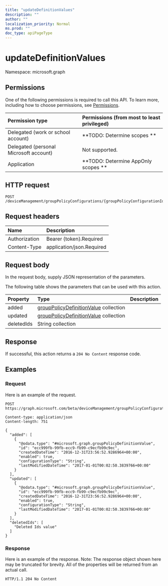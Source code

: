 ```yaml
---
title: "updateDefinitionValues"
description: ""
author: ""
localization_priority: Normal
ms.prod: ""
doc_type: apiPageType
---
```


# updateDefinitionValues

Namespace: microsoft.graph



## Permissions
One of the following permissions is required to call this API. To learn more, including how to choose permissions, see [Permissions](/concepts/permissions-reference.md).

|Permission type|Permissions (from most to least privileged)|
|:---|:---|
|Delegated (work or school account)|**TODO: Determine scopes **|
|Delegated (personal Microsoft account)|Not supported.|
|Application|**TODO: Determine AppOnly scopes **|

## HTTP request
<!-- {
  "blockType": "ignored"
}
-->
``` http
POST /deviceManagement/groupPolicyConfigurations/{groupPolicyConfigurationId}/updateDefinitionValues
```

## Request headers
|Name|Description|
|:---|:---|
|Authorization|Bearer {token}.Required|
|Content-Type|application/json.Required|

## Request body
In the request body, supply JSON representation of the parameters.

The following table shows the parameters that can be used with this action.

|Property|Type|Description|
|:---|:---|:---|
|added|[groupPolicyDefinitionValue](../resources/grouppolicydefinitionvalue.md) collection||
|updated|[groupPolicyDefinitionValue](../resources/grouppolicydefinitionvalue.md) collection||
|deletedIds|String collection||



## Response
If successful, this action returns a `204 No Content` response code.

## Examples

### Request
Here is an example of the request.
<!-- {
  "blockType": "request",
  "name": "grouppolicyconfiguration_updatedefinitionvalues"
}
-->
``` http
POST https://graph.microsoft.com/beta/deviceManagement/groupPolicyConfigurations/{groupPolicyConfigurationId}/updateDefinitionValues

Content-type: application/json
Content-length: 751

{
  "added": [
    {
      "@odata.type": "#microsoft.graph.groupPolicyDefinitionValue",
      "id": "ecc999fb-99fb-ecc9-fb99-c9ecfb99c9ec",
      "createdDateTime": "2016-12-31T23:56:52.9286964+00:00",
      "enabled": true,
      "configurationType": "String",
      "lastModifiedDateTime": "2017-01-01T00:02:50.3839766+00:00"
    }
  ],
  "updated": [
    {
      "@odata.type": "#microsoft.graph.groupPolicyDefinitionValue",
      "id": "ecc999fb-99fb-ecc9-fb99-c9ecfb99c9ec",
      "createdDateTime": "2016-12-31T23:56:52.9286964+00:00",
      "enabled": true,
      "configurationType": "String",
      "lastModifiedDateTime": "2017-01-01T00:02:50.3839766+00:00"
    }
  ],
  "deletedIds": [
    "Deleted Ids value"
  ]
}
```

### Response
Here is an example of the response. Note: The response object shown here may be truncated for brevity. All of the properties will be returned from an actual call.
<!-- {
  "blockType": "response",
  "truncated": true
}
-->
``` http
HTTP/1.1 204 No Content
```

